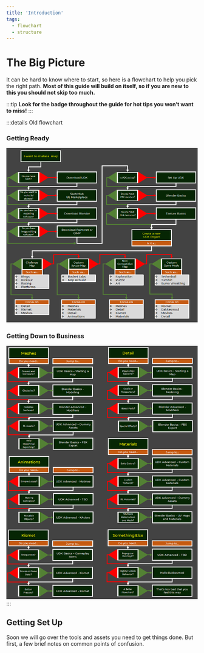 ```yaml
---
title: 'Introduction'
tags:
  - flowchart
  - structure
---
```


# The Big Picture

It can be hard to know where to start, so here is a flowchart to help you pick the right path. **Most of this guide will build on itself, so if you are new to this you should not skip too much.**

:::tip
**Look for the <Badge text="important" type="tip"/> badge throughout the guide for hot tips you won’t want to miss!**
:::

<FlowChartComponent/>

:::details Old flowchart

### Getting Ready <Badge text="important" type="tip"/>


<img src='../.vuepress/public/images/image66.png' title='This will have clickable links someday'></img>

### Getting Down to Business <Badge text="important" type="tip"/>

<img src='../.vuepress/public/images/image73.png' title='This will also have clickable links someday'></img>
:::

## Getting Set Up <Badge text="important" type="tip"/>

Soon we will go over the tools and assets you need to get things done. But first, a few brief notes on common points of confusion.